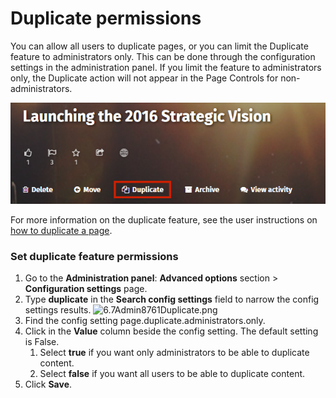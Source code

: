# Duplicate permissions

You can allow all users to duplicate pages, or you can limit the Duplicate feature to administrators only. This can be done through the configuration settings in the administration panel. If you limit the feature to administrators only, the Duplicate action will not appear in the Page Controls for non-administrators.

![](../../../.gitbook/assets/1%20%2838%29.png)



For more information on the duplicate feature, see the user instructions on[ how to duplicate a page](../../../using-thoughtfarmer/add-pages-and-sections/duplicate-a-page.md).

### Set duplicate feature permissions

1. Go to the **Administration panel**: **Advanced options** section &gt; **Configuration settings** page.
2. Type **duplicate** in the **Search config settings** field to narrow the config settings results.  ![6.7Admin8761Duplicate.png](https://community.thoughtfarmer.com/imagethumb/246371570000/16618/304x47/False/6.7Admin8761Duplicate.png)  
3. Find the config setting page.duplicate.administrators.only.
4. Click in the **Value** column beside the config setting. The default setting is False.
   1. Select **true** if you want only administrators to be able to duplicate content.
   2. Select **false** if you want all users to be able to duplicate content.
5. Click **Save**.

